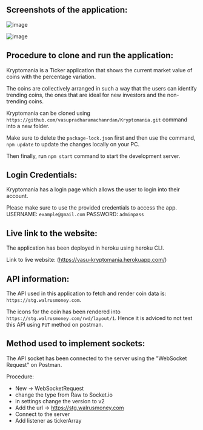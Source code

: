 ## Screenshots of the application:

![image](https://user-images.githubusercontent.com/66957811/142736210-656b6295-583f-4daf-b4ee-9fa722732514.png)

![image](https://user-images.githubusercontent.com/66957811/142736204-2729b17f-1af2-43bd-96c9-56a36f2ef0e3.png)


## Procedure to clone and run the application:

Kryptomania is a Ticker application that shows the current market value of coins with the percentage variation.

The coins are collectively arranged in such a way that the users can identify trending coins, the ones that are ideal for new investors and the non-trending coins.

Kryptomania can be cloned using `https://github.com/vasupradharamachanrdan/Kryptomania.git` command into a new folder.

Make sure to delete the `package-lock.json` first and then use the command, `npm update` to update the changes locally on your PC.

Then finally, run `npm start` command to start the development server.

## Login Credentials:

Kryptomania has a login page which allows the user to login into their account.

Please make sure to use the provided credentials to access the app.
USERNAME: `example@gmail.com`
PASSWORD: `adminpass`


## Live link to the website:

The application has been deployed in heroku using heroku CLI.

Link to live website: (https://vasu-kryptomania.herokuapp.com/)

## API information:

The API used in this application to fetch and render coin data is: `https://stg.walrusmoney.com`.

The icons for the coin has been rendered into `https://stg.walrusmoney.com/rwd/layout/1`. Hence it is adviced to not test this API using `PUT` method on postman.

## Method used to implement sockets:

The API socket has been connected to the server using the "WebSocket Request" on Postman.

Procedure:

- New -> WebSocketRequest
- change the type from Raw to Socket.io
- in settings change the version to v2
- Add the url -> https://stg.walrusmoney.com
- Connect to the server
- Add listener as tickerArray


